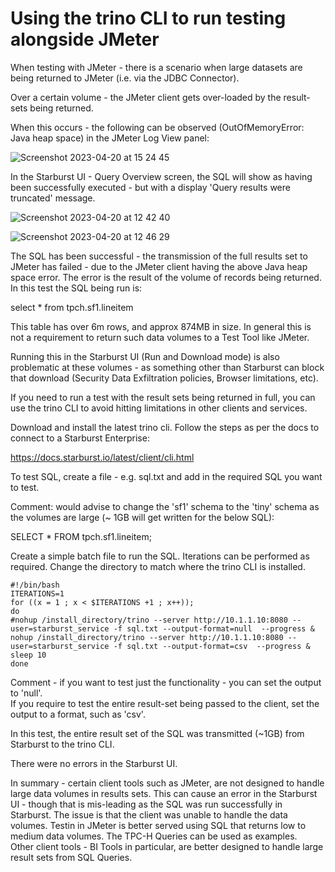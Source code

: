 # Using the trino CLI to run testing alongside JMeter


When testing with JMeter - there is a scenario when large datasets are being returned to JMeter (i.e. via the JDBC Connector).</br>

Over a certain volume - the JMeter client gets over-loaded by the result-sets being returned. </br>

When this occurs - the following can be observed (OutOfMemoryError: Java heap space) in the JMeter Log View panel:</br>


![Screenshot 2023-04-20 at 15 24 45](https://user-images.githubusercontent.com/21335020/233396527-040c4567-8f3e-4162-8fb9-4671370a8860.png)

In the Starburst UI - Query Overview screen, the SQL will show as having been successfully executed - but with a display 'Query results were truncated' message. </br>

![Screenshot 2023-04-20 at 12 42 40](https://user-images.githubusercontent.com/21335020/233405203-eab83247-c57f-4800-a554-500c65ddf2af.png)


![Screenshot 2023-04-20 at 12 46 29](https://user-images.githubusercontent.com/21335020/233397151-9605480b-45ad-4dea-8b27-fd922ec26502.png)

The SQL has been successful - the transmission of the full results set to JMeter has failed - due to the JMeter client having the above Java heap space error. The error is the result of the volume of records being returned. In this test the SQL being run is: </br>

  select * from tpch.sf1.lineitem 

This table has over 6m rows, and approx 874MB in size. In general this is not a requirement to return such data volumes to a Test Tool like JMeter.</br>

Running this in the Starburst UI (Run and Download mode) is also problematic at these volumes - as something other than Starburst can block that download (Security Data Exfiltration policies, Browser limitations, etc).</br>

If you need to run a test with the result sets being returned in full, you can use the trino CLI to avoid hitting limitations in other clients and services. </br>

Download and install the latest trino cli. Follow the steps as per the docs to connect to a Starburst Enterprise:</br>

https://docs.starburst.io/latest/client/cli.html

To test SQL, create a file - e.g. sql.txt and add in the required SQL you want to test.

Comment: would advise to change the 'sf1' schema to the 'tiny' schema as the volumes are large (~ 1GB will get written for the below SQL): </br>

  SELECT * FROM tpch.sf1.lineitem;

Create a simple batch file to run the SQL. Iterations can be performed as required. Change the directory to match where the trino CLI is installed.</br> 

    #!/bin/bash
    ITERATIONS=1
    for ((x = 1 ; x < $ITERATIONS +1 ; x++)); 
    do
    #nohup /install_directory/trino --server http://10.1.1.10:8080 --user=starburst_service -f sql.txt --output-format=null  --progress &
    nohup /install_directory/trino --server http://10.1.1.10:8080 --user=starburst_service -f sql.txt --output-format=csv  --progress &
    sleep 10
    done

Comment - if you want to test just the functionality - you can set the output to 'null'. </br>
If you require to test the entire result-set being passed to the client, set the output to a format, such as 'csv'. </br>

In this test, the entire result set of the SQL was transmitted (~1GB) from Starburst to the trino CLI. </br>

There were no errors in the Starburst UI. </br>

In summary - certain client tools such as JMeter, are not designed to handle large data volumes in results sets. This can cause an error in the Starburst UI - though that is mis-leading as the SQL was run successfully in Starburst. The issue is that the client was unable to handle the data volumes. Testin in JMeter is better served using SQL that returns low to medium data volumes. The TPC-H Queries can be used as examples. </br>
Other client tools - BI Tools in particular, are better designed to handle large result sets from SQL Queries.






